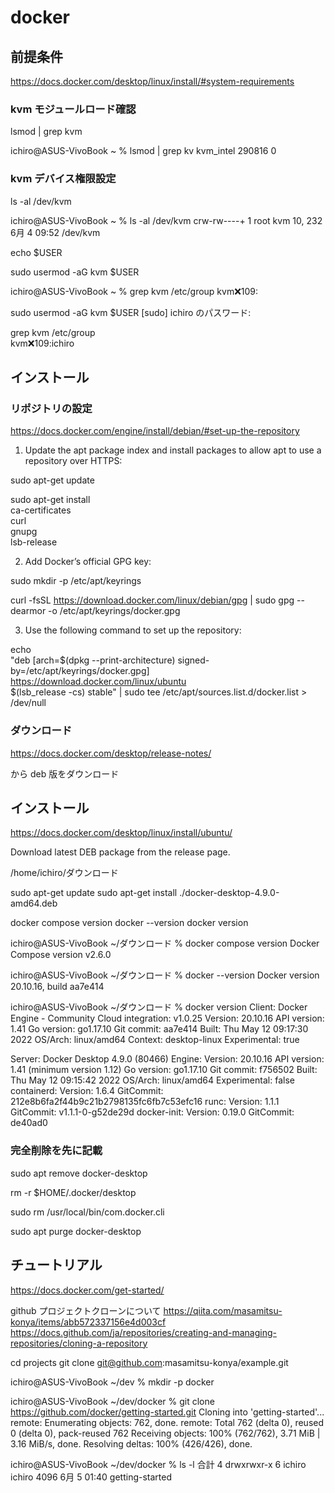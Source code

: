 # docker

## 前提条件

https://docs.docker.com/desktop/linux/install/#system-requirements

### kvm モジュールロード確認

lsmod | grep kvm

ichiro@ASUS-VivoBook ~ % lsmod | grep kv
kvm_intel             290816  0

### kvm デバイス権限設定

ls -al /dev/kvm

ichiro@ASUS-VivoBook ~ % ls -al /dev/kvm
crw-rw----+ 1 root kvm 10, 232  6月  4 09:52 /dev/kvm

echo $USER

sudo usermod -aG kvm $USER

ichiro@ASUS-VivoBook ~ % grep kvm /etc/group
kvm:x:109:

sudo usermod -aG kvm $USER
[sudo] ichiro のパスワード: 

grep kvm /etc/group       
kvm:x:109:ichiro

## インストール

### リポジトリの設定

https://docs.docker.com/engine/install/debian/#set-up-the-repository

1. Update the apt package index and install packages to allow apt to use a repository over HTTPS:

sudo apt-get update

sudo apt-get install \
    ca-certificates \
    curl \
    gnupg \
    lsb-release

2. Add Docker’s official GPG key:

sudo mkdir -p /etc/apt/keyrings

curl -fsSL https://download.docker.com/linux/debian/gpg | sudo gpg --dearmor -o /etc/apt/keyrings/docker.gpg

3. Use the following command to set up the repository:

echo \
  "deb [arch=$(dpkg --print-architecture) signed-by=/etc/apt/keyrings/docker.gpg] https://download.docker.com/linux/ubuntu \
  $(lsb_release -cs) stable" | sudo tee /etc/apt/sources.list.d/docker.list > /dev/null

### ダウンロード

https://docs.docker.com/desktop/release-notes/

から deb 版をダウンロード

## インストール

https://docs.docker.com/desktop/linux/install/ubuntu/

Download latest DEB package from the release page.

/home/ichiro/ダウンロード

sudo apt-get update
sudo apt-get install ./docker-desktop-4.9.0-amd64.deb

docker compose version
docker --version
docker version

ichiro@ASUS-VivoBook ~/ダウンロード % docker compose version
Docker Compose version v2.6.0

ichiro@ASUS-VivoBook ~/ダウンロード % docker --version
Docker version 20.10.16, build aa7e414

ichiro@ASUS-VivoBook ~/ダウンロード % docker version
Client: Docker Engine - Community
 Cloud integration: v1.0.25
 Version:           20.10.16
 API version:       1.41
 Go version:        go1.17.10
 Git commit:        aa7e414
 Built:             Thu May 12 09:17:30 2022
 OS/Arch:           linux/amd64
 Context:           desktop-linux
 Experimental:      true

Server: Docker Desktop 4.9.0 (80466)
 Engine:
  Version:          20.10.16
  API version:      1.41 (minimum version 1.12)
  Go version:       go1.17.10
  Git commit:       f756502
  Built:            Thu May 12 09:15:42 2022
  OS/Arch:          linux/amd64
  Experimental:     false
 containerd:
  Version:          1.6.4
  GitCommit:        212e8b6fa2f44b9c21b2798135fc6fb7c53efc16
 runc:
  Version:          1.1.1
  GitCommit:        v1.1.1-0-g52de29d
 docker-init:
  Version:          0.19.0
  GitCommit:        de40ad0


### 完全削除を先に記載
sudo apt remove docker-desktop

rm -r $HOME/.docker/desktop

sudo rm /usr/local/bin/com.docker.cli

sudo apt purge docker-desktop



## チュートリアル

https://docs.docker.com/get-started/


github プロジェクトクローンについて
https://qiita.com/masamitsu-konya/items/abb572337156e4d003cf
https://docs.github.com/ja/repositories/creating-and-managing-repositories/cloning-a-repository

cd projects
git clone git@github.com:masamitsu-konya/example.git

ichiro@ASUS-VivoBook ~/dev % mkdir -p docker

ichiro@ASUS-VivoBook ~/dev/docker
 % git clone https://github.com/docker/getting-started.git
Cloning into 'getting-started'...
remote: Enumerating objects: 762, done.
remote: Total 762 (delta 0), reused 0 (delta 0), pack-reused 762
Receiving objects: 100% (762/762), 3.71 MiB | 3.16 MiB/s, done.
Resolving deltas: 100% (426/426), done.

ichiro@ASUS-VivoBook ~/dev/docker
 % ls -l
合計 4
drwxrwxr-x 6 ichiro ichiro 4096  6月  5 01:40 getting-started


